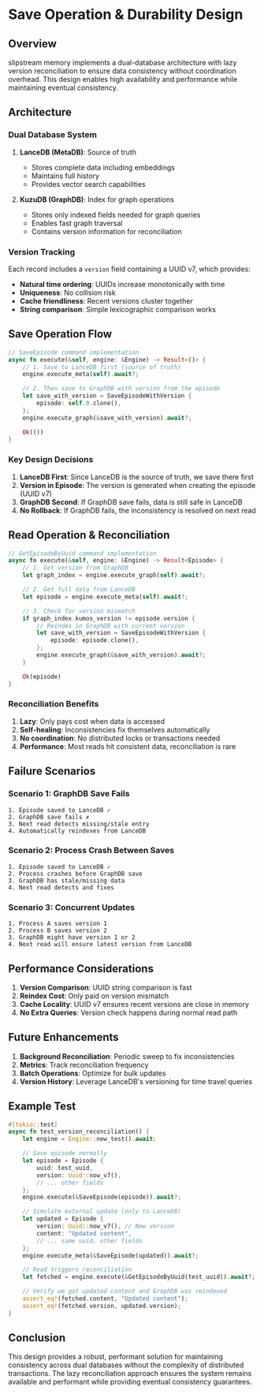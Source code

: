 # Save Operation & Durability Design

## Overview

slipstream memory implements a dual-database architecture with lazy version reconciliation to ensure data consistency without coordination overhead. This design enables high availability and performance while maintaining eventual consistency.

## Architecture

### Dual Database System

1. **LanceDB (MetaDB)**: Source of truth
   - Stores complete data including embeddings
   - Maintains full history
   - Provides vector search capabilities

2. **KuzuDB (GraphDB)**: Index for graph operations
   - Stores only indexed fields needed for graph queries
   - Enables fast graph traversal
   - Contains version information for reconciliation

### Version Tracking

Each record includes a `version` field containing a UUID v7, which provides:

- **Natural time ordering**: UUIDs increase monotonically with time
- **Uniqueness**: No collision risk
- **Cache friendliness**: Recent versions cluster together
- **String comparison**: Simple lexicographic comparison works

## Save Operation Flow

```rust
// SaveEpisode command implementation
async fn execute(&self, engine: &Engine) -> Result<()> {
    // 1. Save to LanceDB first (source of truth)
    engine.execute_meta(self).await?;

    // 2. Then save to GraphDB with version from the episode
    let save_with_version = SaveEpisodeWithVersion {
        episode: self.0.clone(),
    };
    engine.execute_graph(&save_with_version).await?;

    Ok(())
}
```

### Key Design Decisions

1. **LanceDB First**: Since LanceDB is the source of truth, we save there first
2. **Version in Episode**: The version is generated when creating the episode (UUID v7)
3. **GraphDB Second**: If GraphDB save fails, data is still safe in LanceDB
4. **No Rollback**: If GraphDB fails, the inconsistency is resolved on next read

## Read Operation & Reconciliation

```rust
// GetEpisodeByUuid command implementation
async fn execute(&self, engine: &Engine) -> Result<Episode> {
    // 1. Get version from GraphDB
    let graph_index = engine.execute_graph(self).await?;

    // 2. Get full data from LanceDB
    let episode = engine.execute_meta(self).await?;

    // 3. Check for version mismatch
    if graph_index.kumos_version != episode.version {
        // Reindex in GraphDB with current version
        let save_with_version = SaveEpisodeWithVersion {
            episode: episode.clone(),
        };
        engine.execute_graph(&save_with_version).await?;
    }

    Ok(episode)
}
```

### Reconciliation Benefits

1. **Lazy**: Only pays cost when data is accessed
2. **Self-healing**: Inconsistencies fix themselves automatically
3. **No coordination**: No distributed locks or transactions needed
4. **Performance**: Most reads hit consistent data, reconciliation is rare

## Failure Scenarios

### Scenario 1: GraphDB Save Fails

```
1. Episode saved to LanceDB ✓
2. GraphDB save fails ✗
3. Next read detects missing/stale entry
4. Automatically reindexes from LanceDB
```

### Scenario 2: Process Crash Between Saves

```
1. Episode saved to LanceDB ✓
2. Process crashes before GraphDB save
3. GraphDB has stale/missing data
4. Next read detects and fixes
```

### Scenario 3: Concurrent Updates

```
1. Process A saves version 1
2. Process B saves version 2
3. GraphDB might have version 1 or 2
4. Next read will ensure latest version from LanceDB
```

## Performance Considerations

1. **Version Comparison**: UUID string comparison is fast
2. **Reindex Cost**: Only paid on version mismatch
3. **Cache Locality**: UUID v7 ensures recent versions are close in memory
4. **No Extra Queries**: Version check happens during normal read path

## Future Enhancements

1. **Background Reconciliation**: Periodic sweep to fix inconsistencies
2. **Metrics**: Track reconciliation frequency
3. **Batch Operations**: Optimize for bulk updates
4. **Version History**: Leverage LanceDB's versioning for time travel queries

## Example Test

```rust
#[tokio::test]
async fn test_version_reconciliation() {
    let engine = Engine::new_test().await;

    // Save episode normally
    let episode = Episode {
        uuid: test_uuid,
        version: Uuid::now_v7(),
        // ... other fields
    };
    engine.execute(&SaveEpisode(episode)).await?;

    // Simulate external update (only to LanceDB)
    let updated = Episode {
        version: Uuid::now_v7(), // New version
        content: "Updated content",
        // ... same uuid, other fields
    };
    engine.execute_meta(&SaveEpisode(updated)).await?;

    // Read triggers reconciliation
    let fetched = engine.execute(&GetEpisodeByUuid(test_uuid)).await?;

    // Verify we got updated content and GraphDB was reindexed
    assert_eq!(fetched.content, "Updated content");
    assert_eq!(fetched.version, updated.version);
}
```

## Conclusion

This design provides a robust, performant solution for maintaining consistency across dual databases without the complexity of distributed transactions. The lazy reconciliation approach ensures the system remains available and performant while providing eventual consistency guarantees.
